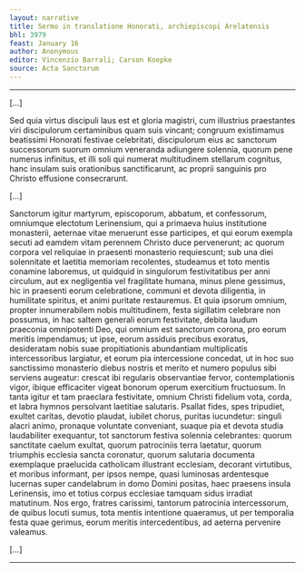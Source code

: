 ```yaml
---
layout: narrative
title: Sermo in translatione Honorati, archiepiscopi Arelatensis
bhl: 3979
feast: January 16
author: Anonymous
editor: Vincenzio Barrali; Carson Koepke
source: Acta Sanctorum
---
```


---

[…]

Sed quia virtus discipuli laus est et gloria magistri, cum illustrius praestantes viri discipulorum certaminibus quam suis vincant; congruum existimamus beatissimi Honorati festivae celebritati, discipulorum eius ac sanctorum successorum suorum omnium veneranda adiungere solennia, quorum pene numerus infinitus, et illi soli qui numerat multitudinem stellarum cognitus, hanc insulam suis orationibus sanctificarunt, ac proprii sanguinis pro Christo effusione consecrarunt. 

[…]

Sanctorum igitur martyrum, episcoporum, abbatum, et confessorum, omniumque electotum Lerinensium, qui a primaeva huius institutione monasterii, aeternae vitae meruerunt esse participes, et qui eorum exempla secuti ad eamdem vitam perennem Christo duce pervenerunt; ac quorum corpora vel reliquiae in praesenti monasterio requiescunt; sub una diei solennitate et laetitia memoriam recolentes, studeamus et toto mentis conamine laboremus, ut quidquid in singulorum festivitatibus per anni circulum, aut ex negligentia vel fragilitate humana, minus plene gessimus, hic in praesenti eorum celebratione, communi et devota diligentia, in humilitate spiritus, et animi puritate restauremus. Et quia ipsorum omnium, propter innumerabilem nobis multitudinem, festa sigillatim celebrare non possumus, in hac saltem generali eorum festivitate, debita laudum praeconia omnipotenti Deo, qui omnium est sanctorum corona, pro eorum meritis impendamus; ut ipse, eorum assiduis precibus exoratus, desideratam nobis suae propitiationis abundantiam multiplicatis intercessoribus largiatur, et eorum pia intercessione concedat, ut in hoc suo sanctissimo monasterio diebus nostris et merito et numero populus sibi serviens augeatur: crescat ibi regularis observantiae fervor, contemplationis vigor, ibique efficaciter vigeat bonorum operum exercitium fructuosum. In tanta igitur et tam praeclara festivitate, omnium Christi fidelium vota, corda, et labra hymnos persolvant laetitiae salutaris. Psallat fides, spes tripudiet, exultet caritas, devotio plaudat, iubilet chorus, puritas iucundetur: singuli alacri animo, pronaque voluntate conveniant, suaque pia et devota studia laudabiliter exequantur, tot sanctorum festiva solennia celebrantes: quorum sanctitate caelum exultat, quorum patrociniis terra laetatur, quorum triumphis ecclesia sancta coronatur, quorum salutaria documenta exemplaque praelucida catholicam illustrant ecclesiam, decorant virtutibus, et moribus informant, per ipsos nempe, quasi luminosas ardentesque lucernas super candelabrum in domo Domini positas, haec praesens insula Lerinensis, imo et totius corpus ecclesiae tamquam sidus irradiat matutinum. Nos ergo, fratres carissimi, tantorum patrocinia intercessorum, de quibus locuti sumus, tota mentis intentione quaeramus, ut per temporalia festa quae gerimus, eorum meritis intercedentibus, ad aeterna pervenire valeamus.

[…]

---
